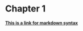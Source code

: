 # Chapter 1


#### [This is a link for markdown syntax](https://github.com/adam-p/markdown-here/wiki/Markdown-Cheatsheet#links)

